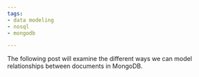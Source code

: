 ```yaml
---
tags:
- data modeling
- nosql
- mongodb

---
```

The following post will examine the different ways we can model relationships between documents in MongoDB.